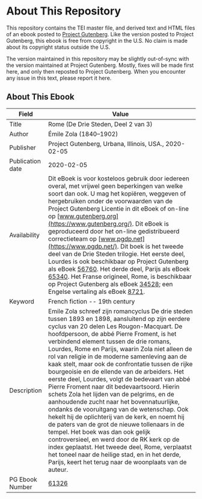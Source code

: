 # About This Repository

This repository contains the TEI master file, and derived text and HTML files of an ebook posted to [Project Gutenberg](https://www.gutenberg.org/). Like the version posted to Project Gutenberg, this ebook is free from copyright in the U.S. No claim is made about its copyright status outside the U.S.

The version maintained in this repository may be slightly out-of-sync with the version maintained at Project Gutenberg. Mostly, fixes will be made first here, and only then reposted to Project Gutenberg. When you encounter any issue in this text, please report it here.

## About This Ebook

| Field | Value |
| ----- | ----- |
| Title | Rome (De Drie Steden, Deel 2 van 3) |
| Author | Émile Zola (1840–1902) |
| Publisher | Project Gutenberg, Urbana, Illinois, USA., 2020-02-05 |
| Publication date | 2020-02-05 |
| Availability | Dit eBoek is voor kosteloos gebruik door iedereen overal, met vrijwel geen beperkingen van welke soort dan ook. U mag het kopiëren, weggeven of hergebruiken onder de voorwaarden van de Project Gutenberg Licentie in dit eBoek of on-line op [www.gutenberg.org](https://www.gutenberg.org/). Dit eBoek is geproduceerd door het on-line gedistribueerd correctieteam op [www.pgdp.net](https://www.pgdp.net/). Dit boek is het tweede deel van de Drie Steden trilogie. Het eerste deel, Lourdes is ook beschikbaar op Project Gutenberg als eBoek [56760](https://www.gutenberg.org/ebooks/56760). Het derde deel, Parijs als eBoek [65340](https://www.gutenberg.org/ebooks/65340). Het Franse origineel, Rome, is beschikbaar op Project Gutenberg als eBoek [34528](https://www.gutenberg.org/ebooks/34528); een Engelse vertaling als eBoek [8721](https://www.gutenberg.org/ebooks/8721). |
| Keyword | French fiction -- 19th century |
| Description | Emile Zola schreef zijn romancyclus De drie steden tussen 1893 en 1898, aansluitend op zijn eerdere cyclus van 20 delen Les Rougon-Macquart. De hoofdpersoon, de abbé Pierre Froment, is het verbindend element tussen de drie romans, Lourdes, Rome en Parijs, waarin Zola niet alleen de rol van religie in de moderne samenleving aan de kaak stelt, maar ook de confrontatie tussen de rijke bourgeoisie en de ellende van de arbeiders. Het eerste deel, Lourdes, volgt de bedevaart van abbé Pierre Froment naar dit bedevaartsoord. Hierin schets Zola het lijden van de pelgrims, en de aanhoudende zucht naar het bovennatuurlijke, ondanks de vooruitgang van de wetenschap. Ook hekelt hij de oplichterij van de kerk, en noemt hij de paters van de grot de nieuwe tollenaars in de tempel. Het boek was dan ook gelijk controversieel, en werd door de RK kerk op de index geplaatst. Het tweede deel, Rome, verplaatst het toneel naar de heilige stad, en in het derde, Parijs, keert het terug naar de woonplaats van de auteur. |
| PG Ebook Number | [61326](https://www.gutenberg.org/ebooks/61326) |
